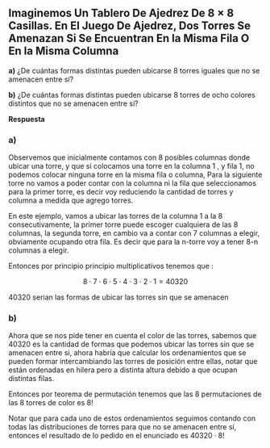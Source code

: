 ## Imaginemos Un Tablero De Ajedrez De 8 × 8 Casillas. En El Juego De Ajedrez, Dos Torres Se Amenazan Si Se Encuentran En la Misma Fila O En la Misma Columna

**a)** ¿De cuántas formas distintas pueden ubicarse 8 torres iguales que no se amenacen entre sí?

**b)** ¿De cuántas formas distintas pueden ubicarse 8 torres de ocho colores distintos que no se amenacen entre sí?

**Respuesta**

### **a)**

Observemos que inicialmente contamos con 8 posibles columnas donde ubicar una torre, y que si colocamos una torre en la columna 1 , y fila 1, no podemos colocar ninguna torre en la misma fila o columna, Para la siguiente torre no vamos a poder contar con la columna ni la fila que seleccionamos para la primer torre, es decir voy reduciendo la cantidad de torres y columna a medida que agrego torres.

En este ejemplo, vamos a ubicar las torres de la columna 1 a la 8 consecutivamente, la primer torre puede escoger cualquiera de las 8 columnas, la segunda torre, en cambio va a contar con 7 columnas a elegir, obviamente ocupando otra fila. Es decir que para la n-torre voy a tener 8-n columnas a elegir.

Entonces por principio principio multiplicativos tenemos que :

$$
8 \cdot 7 \cdot 6 \cdot 5 \cdot 4 \cdot 3 \cdot 2 \cdot 1 = 40320
$$

40320 serian las formas de ubicar las torres sin que se amenacen

### **b)**

Ahora que se nos pide tener en cuenta el color de las torres, sabemos que 40320 es la cantidad de formas que podemos ubicar las torres sin que se amenacen entre si, ahora habría que calcular los ordenamientos que se pueden formar intercambiando las torres de posición entre ellas, notar que están ordenadas en hilera pero a distinta altura debido a que ocupan distintas filas.

Entonces por teorema de permutación tenemos que las 8 permutaciones de las 8 torres de color es $8!$

Notar que para cada uno de estos ordenamientos seguimos contando con todas las distribuciones de torres para que no se amenacen entre sí, entonces el resultado de lo pedido en el enunciado es $40320 \cdot 8!$
